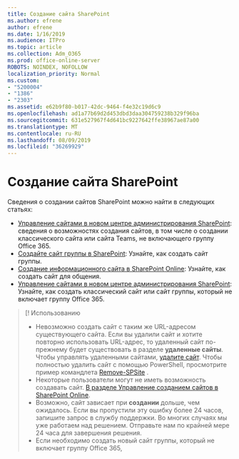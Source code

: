 ```yaml
---
title: Создание сайта SharePoint
ms.author: efrene
author: efrene
ms.date: 1/16/2019
ms.audience: ITPro
ms.topic: article
ms.collection: Adm_O365
ms.prod: office-online-server
ROBOTS: NOINDEX, NOFOLLOW
localization_priority: Normal
ms.custom:
- "5200004"
- "1386"
- "2303"
ms.assetid: e62b9f80-b017-42dc-9464-f4e32c19d6c9
ms.openlocfilehash: ad1a77b69d2d453dbd3daa304759238b329f96ba
ms.sourcegitcommit: 631e527967f4d641bc9227642ffe38967ae87a00
ms.translationtype: MT
ms.contentlocale: ru-RU
ms.lasthandoff: 08/09/2019
ms.locfileid: "36269929"
---
```

# <a name="create-a-sharepoint-site"></a>Создание сайта SharePoint

Сведения о создании сайтов SharePoint можно найти в следующих статьях:
- [Управление сайтами в новом центре администрирования SharePoint](https://docs.microsoft.com/sharepoint/manage-site-creation): сведения о возможностях создания сайтов, в том числе о создании классического сайта или сайта Teams, не включающего группу Office 365.
- [Создайте сайт группы в SharePoint](https://support.office.com/article/create-a-team-site-in-sharepoint-ef10c1e7-15f3-42a3-98aa-b5972711777d?ui=en-US&amp;rs=en-US&amp;ad=US): Узнайте, как создать сайт группы.
- [Создание информационного сайта в SharePoint Online](https://support.office.com/article/7fb44b20-a72f-4d2c-9173-fc8f59ba50eb): Узнайте, как создать сайт для общения.
- [Управление сайтами в новом центре администрирования SharePoint](https://docs.microsoft.com/sharepoint/manage-sites-in-new-admin-center#create-a-site): Узнайте, как создать классический сайт или сайт группы, который не включает группу Office 365.


  
> [! Использованию
> - Невозможно создать сайт с таким же URL-адресом существующего сайта. Если вы удалили сайт и хотите повторно использовать URL-адрес, то удаленный сайт по-прежнему будет существовать в разделе **удаленные сайты**. Чтобы управлять удаленными сайтами, [удалите сайт](https://docs.microsoft.com/sharepoint/manage-sites-in-new-admin-center#delete-a-site). Чтобы полностью удалить сайт с помощью PowerShell, просмотрите пример командлета [Remove-SPSite](https://docs.microsoft.com/sharepoint/manage-sites-in-new-admin-center#delete-a-site) .
> - Некоторые пользователи могут не иметь возможность создавать сайт. [В разделе Управление созданием сайтов в SharePoint Online](https://docs.microsoft.com/sharepoint/manage-site-creation).
> - Возможно, сайт зависает при **создании** дольше, чем ожидалось. Если вы пропустили эту ошибку более 24 часов, запишите запрос в службу поддержки. Во многих случаях мы уже работаем над решением. Отправьте нам по крайней мере 24 часа для завершения решения.
> - Если необходимо создать новый сайт группы, который не включает группу Office 365, 


